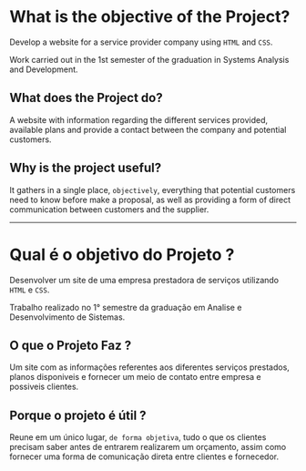 What is the objective of the Project?
=========
Develop a website for a service provider company using `HTML` and `CSS`.

Work carried out in the 1st semester of the graduation in Systems Analysis and Development.


What does the Project do?
-
A website with information regarding the different services provided, available plans and provide a contact between the company and potential customers.


Why is the project useful?
-
It gathers in a single place, `objectively`, everything that potential customers need to know before make a proposal, as well as providing a form of direct communication between customers and the supplier.



------



Qual é o objetivo do Projeto ?
=========
Desenvolver um site de uma empresa prestadora de serviços utilizando `HTML` e `CSS`. 

Trabalho realizado no 1° semestre da graduação em Analise e Desenvolvimento de Sistemas.


O que o Projeto Faz ?
-
Um site com as informações referentes aos diferentes serviços prestados, planos disponiveis e fornecer um meio de contato entre empresa e possiveis clientes.


Porque o projeto é útil ?
-
Reune em um único lugar, `de forma objetiva`, tudo o que os clientes precisam saber antes de entrarem realizarem um orçamento, assim como fornecer uma forma de comunicação direta entre clientes e fornecedor.


